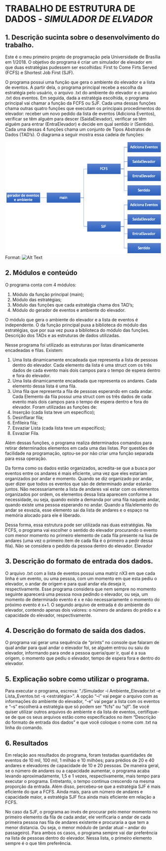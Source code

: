 # TRABALHO DE ESTRUTURA DE DADOS - *SIMULADOR DE ELVADOR*


## 1. Descrição sucinta sobre o desenvolvimento do trabalho. 
Este é o meu primeiro projeto de programação pela Universidade de Brasília em 1/2018. O objetivo do programa é criar um simulador de elevador em que duas estratégias pudessem ser escolhidas: First to Come Firts Served (FCFS) e Shortest Job First (SJF).

O programa possui uma função que gera o ambiente do elevador e a lista de eventos. A partir dela, o programa principal recebe a escolha da estratégia pelo usuário, o arquivo .txt do ambiente do elevador e o arquivo .txt dos eventos. Em seguida, dada a estratégia escolhida, o programa principal vai chamar a função da FCFS ou SJF. Cada uma dessas funções chama outras quatro funções que executam os principais procedimentos do elevador: receber um novo pedido da lista de eventos (Adiciona Eventos), verificar se têm alguém para descer (SaidaElevador), verificar se têm alguém para entrar (EntraElevador) e decide em qual sentido ir (Sentido). Cada uma dessas 4 funções chama um conjunto de Tipos Abstratos de Dados (TAD’s). O diagrama a seguir mostra essa cadeia de funções:

![](/CadeiaFuncoes.png)
Format: ![Alt Text](url)

## 2. Módulos e conteúdo

O programa conta com 4 módulos:
1.	Módulo da função principal (main);
2.	Módulo das estratégias;
3.	Módulo das funções que cada estratégia chama dos TAD’s;
4.	Módulo do gerador de eventos e ambiente do elevador.

O módulo que gera o ambiente do elevador e a lista de eventos é independente. O da função principal puxa a biblioteca do módulo das estratégias, que por sua vez puxa a biblioteca do módulo das funções.
Descrição dos TADs e as estruturas de dados utilizadas. 

Nesse programa foi utilizado as estruturas por listas dinamicamente encadeadas e filas.  Existem:
1.	Uma lista dinamicamente encadeada que representa a lista de pessoas dentro do elevador. Cada elemento da lista é uma struct com os três dados de cada evento mais dois campos para o tempo de espera dentro e fora do elevador.
2.	Uma lista dinamicamente encadeada que representa os andares. Cada elemento dessa lista é uma fila.
3.	Uma fila que representa a fila de pessoas esperando em cada andar. Cada Elemento da fila possui uma struct com os três dados de cada evento mais dois campos para o tempo de espera dentro e fora do elevador.
Foram utilizadas as funções de: 
1.	Inserção (cada lista teve um específico);
2.	Desinflarar fila;
3.	Enfileira fila;
4.	Esvaziar Lista (cada lista teve um específico);
5.	Esvaziar Fila.

Além dessas funções, o programa realiza determinados comandos para retirar determinados elementos em cada uma das listas. Por questões de facilidade na programação, optou-se por não criar uma função separada para essa operação.

Da forma como os dados estão organizados, acredita-se que a busca por eventos entre os andares é mais eficiente, uma vez que eles estariam organizados por andar e momento. Quando se diz organizado por andar, quer dizer que todos os eventos que são de determinado andar estarão juntos. Não necessariamente a lista de andares vai estar com os elementos organizados por ordem, os elementos dessa lista aparecem conforme a necessidade, ou seja, quando existe a demanda por uma fila naquele andar, quando existe uma pessoa esperando no andar. Quando a fila/elemento do andar se esvazia, esse elemento sai da lista de andares e o espaço na memória alocado para ele é liberado. 

Dessa forma, essa estrutura pode ser utilizada nas duas estratégias. Na FCFS, o programa vai escolher o sentido do elevador procurando o evento com menor momento no primeiro elemento de cada fila presente na lisa de andares (uma vez o primeiro item de cada fila é o primeiro a pedir dessa fila). Não se considera o pedido da pessoa dentro do elevador.
Elevador

## 3. Descrição do formato de entrada dos dados.

O arquivo .txt com a lista de eventos possui uma matriz nX3 em que cada linha é um evento, ou uma pessoa, com um momento em que esta pediu o elevador, o andar de origem e para qual andar ela deseja ir, respectivamente. Esse programa considera que nem sempre no momento seguinte aparecerá uma pessoa nova pedindo o elevador, ou seja, um momento de determinado evento é x e não necessariamente o momento do próximo evento é x+1. 
O segundo arquivo de entrada é do ambiente do elevador, contendo apenas dois valores: o número de andares do prédio e a capacidade do elevador, respectivamente. 

## 4. Descrição do formato de saída dos dados. 
O programa vai gerar uma sequência de “prints” no console que falaram de qual andar para qual andar o elevador foi, se alguém entrou ou saiu do elevador, informando para onde a pessoa queria/quer ir, qual é a sua origem, o momento que pediu o elevador, tempo de espera fora e dentro do elevador.

## 5. Explicação sobre como utilizar o programa. 
Para executar o programa, escreva: “./Simulador -i Ambiente_Elevador.txt -e Lista_Eventos.txt -s <estratégia>”. A opção “–i” vai pegar o arquivo com as informações do ambiente do elevador, “-e” vai pegar a lista com os eventos e “–s” escolherá a estratégia que só podem ser “fcfs” ou “sjf”. 
Se você quiser utilizar outros arquivos do ambiente e da lista de eventos, certifique-se de que os seus arquivos estão como especificados no item “Descrição do formato de entrada dos dados” e que você coloque o nome com .txt na linha do comando.

## 6. Resultados
Em relação aos resultados do programa, foram testadas quantidades de eventos de 10 mil, 100 mil, 1 milhão e 10 milhões; para prédios de 20 e 40 andares e elevadores de capacidade de 10 e 20 pessoas. De maneira geral, se o número de andares ou a capacidade aumentar, o programa acaba levando aproximadamente, 1,5 e 1 vezes, respectivamente, mais tempo para executar o programa. Entretanto, o tempo continua crescendo na mesma proporção da entrada. 
Além disso, percebeu-se que a estratégia SJF é mais eficiente do que a FCFS. Ainda mais, para um número de andares e capacidade maior, a estratégia SJF fica ainda mais eficiente em relação a FCFS.

No caso da SJF, o programa ao invés de procurar pelo menor momento no primeiro elemento da fila de cada andar, ele verificaria o andar de cada primeira pessoa nas fila de andares existente e procuraria a que tem a menor distancia. Ou seja, o menor módulo de (andar atual – andar do passageiro). 
Para ambos os casos, o programa sempre vai dar preferência na lista de pessoas dentro do elevador. Nessa lista, o primeiro elemento sempre é o que têm preferência. 
